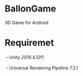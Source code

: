 # BallonGame
3D Game for Android

# Requiremet
・Unity 2019.4.12f1

・Universal Rendering Pipeline 7.3.1
